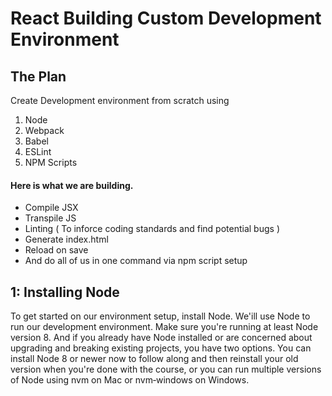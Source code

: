 # React Building Custom Development Environment

## The Plan

Create Development environment from scratch using

1. Node
2. Webpack
3. Babel
4. ESLint
5. NPM Scripts

#### Here is what we are building.

- Compile JSX
- Transpile JS
- Linting ( To inforce coding standards and find potential bugs )
- Generate index.html
- Reload on save
- And do all of us in one command via npm script setup

## 1: Installing Node

To get started on our environment setup, install Node. We'ill use Node to run our development environment. Make sure you're running at least Node version 8. And if you already have Node installed or are concerned about upgrading and breaking existing projects, you have two options. You can install Node 8 or newer now to follow along and then reinstall your old version when you're done with the course, or you can run multiple versions of Node using nvm on Mac or nvm‑windows on Windows.